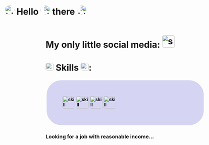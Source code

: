 <div style="left:50%; transform: translateX(-50%); display: inline-block;">
<h1 style="display: inline-block;"><img style="border-radius:20px; width: 30px; height: 30px" src="https://raw.githubusercontent.com/marcos-inja/marcos-inja/main/gifs/hi.gif" alt="hi"> Hello
 <img style="border-radius:20px; width: 30px; height: 30px; transform: rotateY(180deg);" src="https://emoji.discadia.com/emojis/dd0632ac-73b9-493c-ba18-45edd0b6d0c2.GIF" alt="head">
 there
 <img style="border-radius:20px; width: 30px; height: 30px; transform: rotateY(180deg);" src="https://raw.githubusercontent.com/marcos-inja/marcos-inja/main/gifs/hi.gif" alt="hi2">
</h1>
</div>

<h1>My only little social media: <a href="https://discord.gg/EhYURZghj9"><img src="https://user-images.githubusercontent.com/74038190/235294015-47144047-25ab-417c-af1b-6746820a20ff.gif" style="border-radius:5px; width: 40px; height: 40px;" alt="soc"></a></h1>

<h1><img style="border-radius:5px; width: 25px; height: 25px;" src="https://user-images.githubusercontent.com/74038190/212257465-7ce8d493-cac5-494e-982a-5a9deb852c4b.gif" alt="skills"> Skills <img style="border-radius:5px; width: 25px; height: 25px;" src="https://user-images.githubusercontent.com/74038190/212257468-1e9a91f1-b626-4baa-b15d-5c385dfa7ed2.gif" alt="skills">:</h3>

<h4 style="border-radius:50px; border:3px solid white; background-color: rgba(50,50,200,0.2); padding:50px">
<img src="https://user-images.githubusercontent.com/74038190/212257460-738ff738-247f-4445-a718-cdd0ca76e2db.gif" style="border-radius:5px; width: 40px; height: 40px;" alt="skill">
<img src="https://user-images.githubusercontent.com/74038190/212257454-16e3712e-945a-4ca2-b238-408ad0bf87e6.gif" style="border-radius:5px; width: 40px; height: 40px;" alt="skill">
<img src="https://user-images.githubusercontent.com/74038190/212257467-871d32b7-e401-42e8-a166-fcfd7baa4c6b.gif" style="border-radius:5px; width: 40px; height: 40px;" alt="skill">
<img src="https://user-images.githubusercontent.com/74038190/212257472-08e52665-c503-4bd9-aa20-f5a4dae769b5.gif" style="border-radius:5px; width: 40px; height: 40px;" alt="skill">
</h4>
<h3>Looking for a job with reasonable income...</h3>

<!--
**AmirhossainJ123/AmirhossainJ123** is a ✨ _special_ ✨ repository because its `README.md` (this file) appears on your GitHub profile.

Here are some ideas to get you started:

- 🔭 I’m currently working on ...
- 🌱 I’m currently learning ...
- 👯 I’m looking to collaborate on ...
- 🤔 I’m looking for help with ...
- 💬 Ask me about ...
- 📫 How to reach me: ...
- 😄 Pronouns: ...
- ⚡ Fun fact: ...
-->
